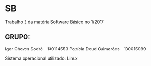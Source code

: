 # SB
Trabalho 2 da matéria Software Básico no 1/2017

## GRUPO:
Igor Chaves Sodré - 130114553
Patrícia Deud Guimarães - 130015989

Sistema operacional utilizado: Linux


